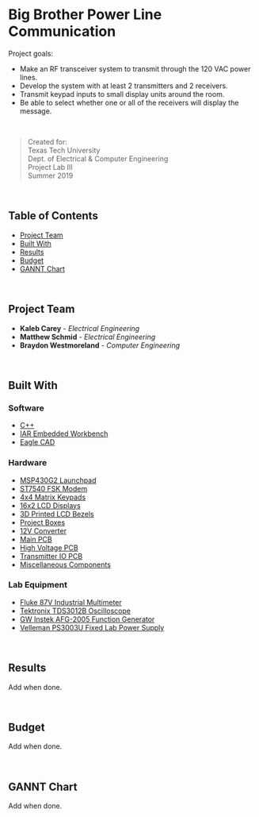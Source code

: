 # Big Brother Power Line Communication

Project goals:

* Make an RF transceiver system to transmit through the 120 VAC power lines. 
* Develop the system with at least 2 transmitters and 2 receivers.
* Transmit keypad inputs to small display units around the room. 
* Be able to select whether one or all of the receivers will display the message. 

<br />

> Created for: <br />
> Texas Tech University <br />
> Dept. of Electrical & Computer Engineering <br />
> Project Lab III <br />
> Summer 2019 <br />

<br />

## Table of Contents
- [Project Team](#1)
- [Built With](#2)
- [Results](#3)
- [Budget](#4)
- [GANNT Chart](#5)

<br />

<a name="1"></a>
## Project Team

* **Kaleb Carey** - *Electrical Engineering*
* **Matthew Schmid** - *Electrical Engineering*
* **Braydon Westmoreland** - *Computer Engineering*

<br />

<a name="2"></a>
## Built With

### Software
* [C++](http://www.cplusplus.com/)
* [IAR Embedded Workbench](https://www.iar.com/iar-embedded-workbench/)
* [Eagle CAD](https://www.autodesk.com/products/eagle/overview)

### Hardware
* [MSP430G2 Launchpad](http://www.ti.com/tool/MSP-EXP430G2)
* [ST7540 FSK Modem](https://www.st.com/en/interfaces-and-transceivers/st7540.html)
* [4x4 Matrix Keypads](https://www.amazon.com/WINGONEER-Universial-Switch-Keyboard-Arduino/dp/B06XHFC19G?ref_=fsclp_pl_dp_1)
* [16x2 LCD Displays](https://www.amazon.com/HiLetgo-Display-Backlight-Controller-Character/dp/B00HJ6AFW6/ref=sr_1_4?crid=246ZA6QDNUI8E&keywords=hd44780&qid=1563730528&s=gateway&sprefix=hd4%2Caps%2C247&sr=8-4)
* [3D Printed LCD Bezels](https://www.thingiverse.com/thing:651963)
* [Project Boxes](https://www.amazon.com/gp/product/B0786ZLFSV/ref=ppx_yo_dt_b_asin_title_o01_s00?ie=UTF8&psc=1)
* [12V Converter](https://www.amazon.com/gp/product/B01FXF6AAK/ref=ppx_yo_dt_b_asin_title_o06_s01?ie=UTF8&psc=1)
* [Main PCB]()
* [High Voltage PCB]()
* [Transmitter IO PCB]()
* [Miscellaneous Components](#4)

### Lab Equipment
* [Fluke 87V Industrial Multimeter](https://www.fluke.com/en-us/product/electrical-testing/digital-multimeters/fluke-87v)
* [Tektronix TDS3012B Oscilloscope](https://www.mouser.com/ProductDetail/Tektronix/TDS3012B?qs=Y%252By9%252BwzRyQZz%252BC7reYoWrg%3D%3D)
* [GW Instek AFG-2005 Function Generator](https://www.newark.com/gw-instek/afg-2005/signal-generator-arb-function/dp/79T9494)
* [Velleman PS3003U Fixed Lab Power Supply](https://www.vellemanusa.com/products/view/?country=us&lang=enu&id=522746)

<br />

<a name="3"></a>
## Results

Add when done.

<br />

<a name="4"></a>
## Budget

Add when done.

<br />

<a name="5"></a>
## GANNT Chart

Add when done.

<br />

